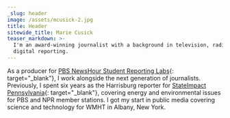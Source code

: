 ```yaml
---
_slug: header
image: /assets/mcusick-2.jpg
title: Header
sitewide_title: Marie Cusick
teaser_markdown: >-
  I'm an award-winning journalist with a background in television, radio, and
  digital reporting.
---
```


As a producer for&nbsp;[PBS NewsHour Student Reporting Labs](https://studentreportinglabs.org/){: target="_blank"}, I work alongside the next generation of journalists. Previously, I spent six years as the Harrisburg reporter for&nbsp;[StateImpact Pennsylvania](https://stateimpact.npr.org/pennsylvania/author/mariecusick/){: target="_blank"}, covering energy and environmental issues for PBS and NPR member stations. I got my start in public media covering science and technology for WMHT in Albany, New York.

&nbsp;